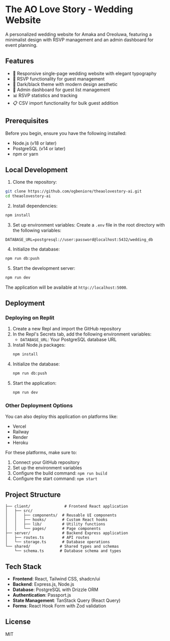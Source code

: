 # The AO Love Story - Wedding Website

A personalized wedding website for Amaka and Oreoluwa, featuring a minimalist design with RSVP management and an admin dashboard for event planning.

## Features

- 🎨 Responsive single-page wedding website with elegant typography
- 📝 RSVP functionality for guest management
- 🌙 Dark/black theme with modern design aesthetic
- 👑 Admin dashboard for guest list management
- 📊 RSVP statistics and tracking
- 📋 CSV import functionality for bulk guest addition

## Prerequisites

Before you begin, ensure you have the following installed:
- Node.js (v18 or later)
- PostgreSQL (v14 or later)
- npm or yarn

## Local Development

1. Clone the repository:
```bash
git clone https://github.com/ogbeniore/theaolovestory-ai.git
cd theaolovestory-ai
```

2. Install dependencies:
```bash
npm install
```

3. Set up environment variables:
Create a `.env` file in the root directory with the following variables:
```
DATABASE_URL=postgresql://user:password@localhost:5432/wedding_db
```

4. Initialize the database:
```bash
npm run db:push
```

5. Start the development server:
```bash
npm run dev
```

The application will be available at `http://localhost:5000`.

## Deployment

### Deploying on Replit

1. Create a new Repl and import the GitHub repository
2. In the Repl's Secrets tab, add the following environment variables:
   - `DATABASE_URL`: Your PostgreSQL database URL
3. Install Node.js packages:
   ```bash
   npm install
   ```
4. Initialize the database:
   ```bash
   npm run db:push
   ```
5. Start the application:
   ```bash
   npm run dev
   ```

### Other Deployment Options

You can also deploy this application on platforms like:
- Vercel
- Railway
- Render
- Heroku

For these platforms, make sure to:
1. Connect your GitHub repository
2. Set up the environment variables
3. Configure the build command: `npm run build`
4. Configure the start command: `npm start`

## Project Structure

```
├── client/               # Frontend React application
│   ├── src/
│   │   ├── components/  # Reusable UI components
│   │   ├── hooks/       # Custom React hooks
│   │   ├── lib/         # Utility functions
│   │   └── pages/       # Page components
├── server/              # Backend Express application
│   ├── routes.ts        # API routes
│   └── storage.ts       # Database operations
└── shared/             # Shared types and schemas
    └── schema.ts       # Database schema and types
```

## Tech Stack

- **Frontend**: React, Tailwind CSS, shadcn/ui
- **Backend**: Express.js, Node.js
- **Database**: PostgreSQL with Drizzle ORM
- **Authentication**: Passport.js
- **State Management**: TanStack Query (React Query)
- **Forms**: React Hook Form with Zod validation

## License

MIT
